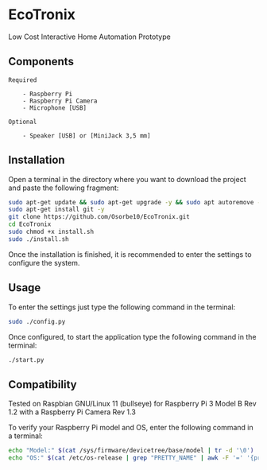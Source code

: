 # EcoTronix

Low Cost Interactive Home Automation Prototype

## Components

    Required

        - Raspberry Pi
        - Raspberry Pi Camera
        - Microphone [USB]

    Optional

        - Speaker [USB] or [MiniJack 3,5 mm]

## Installation

Open a terminal in the directory where you want to download the project and paste the following fragment:

```bash
sudo apt-get update && sudo apt-get upgrade -y && sudo apt autoremove -y
sudo apt-get install git -y
git clone https://github.com/Osorbe10/EcoTronix.git
cd EcoTronix
sudo chmod +x install.sh
sudo ./install.sh
```

Once the installation is finished, it is recommended to enter the settings to configure the system.

## Usage

To enter the settings just type the following command in the terminal:

```bash
sudo ./config.py
```

Once configured, to start the application type the following command in the terminal:

```bash
./start.py
```

## Compatibility

Tested on Raspbian GNU/Linux 11 (bullseye) for Raspberry Pi 3 Model B Rev 1.2 with a Raspberry Pi Camera Rev 1.3

To verify your Raspberry Pi model and OS, enter the following command in a terminal:

```bash
echo "Model:" $(cat /sys/firmware/devicetree/base/model | tr -d '\0')
echo "OS:" $(cat /etc/os-release | grep "PRETTY_NAME" | awk -F '=' '{print $2}' | tr -d '"')
```
